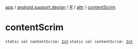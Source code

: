 [app](../../../index.md) / [android.support.design](../../index.md) / [R](../index.md) / [attr](index.md) / [contentScrim](./content-scrim.md)

# contentScrim

`static val contentScrim: `[`Int`](https://kotlinlang.org/api/latest/jvm/stdlib/kotlin/-int/index.html)
`static val contentScrim: `[`Int`](https://kotlinlang.org/api/latest/jvm/stdlib/kotlin/-int/index.html)